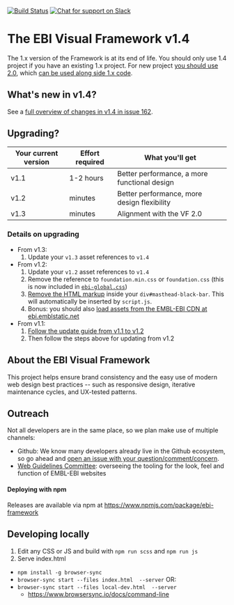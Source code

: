 [![Build Status](https://travis-ci.org/ebiwd/EBI-Framework.svg?branch=v1.4)](https://travis-ci.org/ebiwd/EBI-Framework)
[![Chat for support on Slack](https://img.shields.io/static/v1?label=chat&message=Slack&color=blue)](https://join.slack.com/t/visual-framework/shared_invite/enQtNDAxNzY0NDg4NTY0LWFhMjEwNGY3ZTk3NWYxNWVjOWQ1ZWE4YjViZmY1YjBkMDQxMTNlNjQ0N2ZiMTQ1ZTZiMGM4NjU5Y2E0MjM3ZGQ)

# The EBI Visual Framework v1.4

The 1.x version of the Framework is at its end of life. You should only use 1.4 project if you have an existing 1.x project. For new project [you should use 2.0](https://visual-framework.github.io/vf-core/), which [can be used along side 1.x code](https://visual-framework.github.io/vf-core/demos/integration-vf1/).

## What's new in v1.4?

See a [full overview of changes in v1.4 in issue 162](https://github.com/ebiwd/EBI-Framework/issues/162).

## Upgrading?

| Your current version | Effort required | What you'll get |
| ---- | ---- | ---- |
| v1.1 | 1-2 hours | Better performance, a more functional design |
| v1.2 | minutes | Better performance, more design flexibility |
| v1.3 | minutes | Alignment with the VF 2.0 |

### Details on upgrading

- From v1.3:
  1. Update your `v1.3` asset references to `v1.4`
- From v1.2:
  1. Update your `v1.2` asset references to `v1.4`
  1. Remove the reference to `foundation.min.css` or `foundation.css` (this is now included in [`ebi-global.css`](https://ebi.emblstatic.net/web_guidelines/EBI-Framework/v1.4/css/ebi-global.css))
  1. [Remove the HTML markup](https://github.com/ebiwd/EBI-Style-lab/blob/master/content/pages/websites/sample-site/boilerplate/blank.html#L69) inside your `div#masthead-black-bar`. This will automatically be inserted by `script.js`.
  1. Bonus: you should also [load assets from the EMBL-EBI CDN at ebi.emblstatic.net](https://github.com/ebiwd/EBI-Framework/issues/119)
- From v1.1:
  1. [Follow the update guide from v1.1 to v1.2](https://github.com/ebiwd/EBI-Framework/issues/85)
  2. Then follow the steps above for updating from v1.2

## About the EBI Visual Framework  

This project helps ensure brand consistency and the easy use of modern web design best practices -- such as responsive design, iterative maintenance cycles, and UX-tested patterns.

## Outreach

Not all developers are in the same place, so we plan  make use of multiple channels:

- Github: We know many developers already live in the Github ecosystem, so go ahead and [open an issue with your question/comment/concern](https://github.com/ebiwd/EBI-Framework/issues).
- [Web Guidelines Committee](https://www.ebi.ac.uk/seqdb/confluence/display/WGC/): overseeing the tooling for the look, feel and function of EMBL-EBI websites

#### Deploying with npm

Releases are available via npm at https://www.npmjs.com/package/ebi-framework

## Developing locally

1. Edit any CSS or JS and build with `npm run scss` and `npm run js`
2. Serve index.html 
  - `npm install -g browser-sync`
  - `browser-sync start --files index.html  --server` OR:
  - `browser-sync start --files local-dev.html  --server`
    - https://www.browsersync.io/docs/command-line